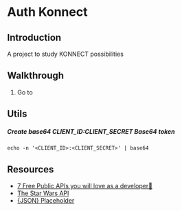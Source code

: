 # Auth Konnect

## Introduction

A project to study KONNECT possibilities

## Walkthrough

1. Go to

## Utils

##### Create base64 CLIENT_ID:CLIENT_SECRET Base64 token

```shell
echo -n '<CLIENT_ID>:<CLIENT_SECRET>' | base64
```

## Resources

- [7 Free Public APIs you will love as a developer💖](https://dev.to/ruppysuppy/7-free-public-apis-you-will-love-as-a-developer-166p)
- [The Star Wars API](https://swapi.dev/)
- [{JSON} Placeholder](https://jsonplaceholder.typicode.com/)